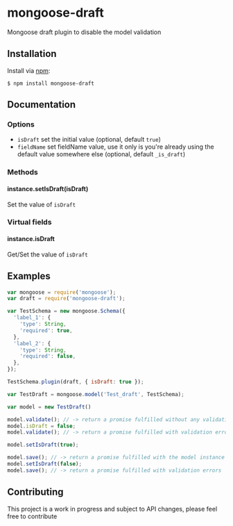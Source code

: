 # mongoose-draft
Mongoose draft plugin to disable the model validation

## Installation

Install via [npm](https://www.npmjs.com/):

```
$ npm install mongoose-draft
```

## Documentation

### Options

* `isDraft` set the initial value (optional, default `true`)
* `fieldName` set fieldName value, use it only is you're already using the default value somewhere else (optional, default `_is_draft`)

### Methods

#### instance.setIsDraft(isDraft)

Set the value of `isDraft`

### Virtual fields

#### instance.isDraft

Get/Set the value of `isDraft`

## Examples

````javascript
var mongoose = require('mongoose');
var draft = require('mongoose-draft');

var TestSchema = new mongoose.Schema({
  'label_1': {
    'type': String,
    'required': true,
  },
  'label_2': {
    'type': String,
    'required': false,
  },
});

TestSchema.plugin(draft, { isDraft: true });

var TestDraft = mongoose.model('Test_draft', TestSchema);

var model = new TestDraft()

model.validate(); // -> return a promise fulfilled without any validation errors
model.isDraft = false;
model.validate(); // -> return a promise fulfilled with validation errors

model.setIsDraft(true);

model.save(); // -> return a promise fulfilled with the model instance
model.setIsDraft(false);
model.save(); // -> return a promise fulfilled with validation errors
````

## Contributing

This project is a work in progress and subject to API changes, please feel free to contribute
